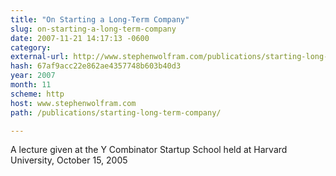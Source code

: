 ```yaml
---
title: "On Starting a Long-Term Company"
slug: on-starting-a-long-term-company
date: 2007-11-21 14:17:13 -0600
category: 
external-url: http://www.stephenwolfram.com/publications/starting-long-term-company/
hash: 67af9acc22e862ae4357748b603b40d3
year: 2007
month: 11
scheme: http
host: www.stephenwolfram.com
path: /publications/starting-long-term-company/

---
```


A lecture given at the Y Combinator Startup School held at Harvard University, October 15, 2005
